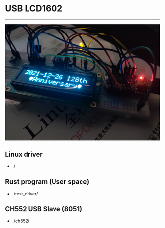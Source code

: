 # USB LCD1602
------
![example](./display.jpg)

## Linux driver 

* ./

## Rust program (User space)

* ./test_driver/

## CH552 USB Slave (8051)

* ./ch552/
